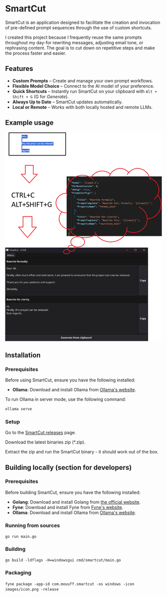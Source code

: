 # SmartCut

SmartCut is an application designed to facilitate the creation and invocation of pre-defined prompt sequences through the use of custom shortcuts.

I created this project because I frequently reuse the same prompts throughout my day-for rewriting messages, adjusting email tone, or rephrasing content. The goal is to cut down on repetitive steps and make the process faster and easier.

## Features
- **Custom Prompts** – Create and manage your own prompt workflows.  
- **Flexible Model Choice** – Connect to the AI model of your preference.  
- **Quick Shortcuts** – Instantly run SmartCut on your clipboard with `Alt + Shift + G` (G for *Generate*).  
- **Always Up to Date** – SmartCut updates automatically.  
- **Local or Remote** – Works with both locally hosted and remote LLMs.  

## Example usage

![Demo](images/demo.png)

## Installation

### Prerequisites

Before using SmartCut, ensure you have the following installed:

- **Ollama**: Download and install Ollama from [Ollama's website](https://ollama.com/).

To run Ollama in server mode, use the following command:

```sh
ollama serve
```

### Setup

Go to the [SmartCut releases](https://github.com/mouuff/SmartCut/releases) page.

Download the latest binaries zip (*.zip).

Extract the zip and run the SmartCut binary - it should work out of the box.

## Building locally (section for developers)

### Prerequisites

Before building SmartCut, ensure you have the following installed:

- **Golang**: Download and install Golang from [the official website](https://golang.org/dl/).
- **Fyne**: Download and install Fyne from [Fyne's website](https://docs.fyne.io/started/).
- **Ollama**: Download and install Ollama from [Ollama's website](https://ollama.com/).

### Running from sources

`go run main.go`

### Building

`go build -ldflags -H=windowsgui cmd/smartcut/main.go`

### Packaging

`fyne package -app-id com.mouuff.smartcut -os windows -icon images/icon.png -release`
